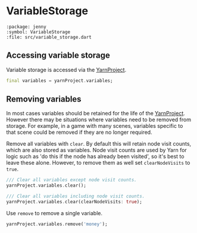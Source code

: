 # VariableStorage

```{dartdoc}
:package: jenny
:symbol: VariableStorage
:file: src/variable_storage.dart
```


## Accessing variable storage

Variable storage is accessed via the [YarnProject].

```dart
final variables = yarnProject.variables;
```


## Removing variables

In most cases variables should be retained for the life of the [YarnProject]. However there may be
situations where variables need to be removed from storage. For example, in a game with many
scenes, variables specific to that scene could be removed if they are no longer required.

Remove all variables with `clear`. By default this will retain node visit counts, which are also
stored as variables. Node visit counts are used by Yarn for logic such as 'do this if the node has
already been visited', so it's best to leave these alone. However, to remove them as well set
`clearNodeVisits` to `true`.

```dart
/// Clear all variables except node visit counts.
yarnProject.variables.clear();

/// Clear all variables including node visit counts.
yarnProject.variables.clear(clearNodeVisits: true);
```

Use `remove` to remove a single variable.

```dart
yarnProject.variables.remove('money');
```

[YarnProject]: yarn_project.md
